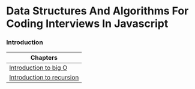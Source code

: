 # Data Structures And Algorithms For Coding Interviews In Javascript 

### Introduction



| Chapters                                                     |
| ------------------------------------------------------------ |
| [Introduction to big O](https://github.com/SuvadeepMukherjee/Data-Structures-And-Algorithms-In-Javascript-For-Coding-Interviews/blob/main/Introduction/Introduction%20to%20big%20O.md) |
| [Introduction to recursion](https://github.com/SuvadeepMukherjee/Data-Structures-And-Algorithms-In-Javascript-For-Coding-Interviews/blob/main/Introduction/Introduction%20to%20recursion.md) |

